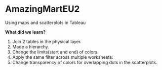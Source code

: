 # AmazingMartEU2
Using maps and scatterplots in Tableau

<b> What did we learn? </b>
1. Join 2 tables in the physical layer.
2. Made a hierarchy.
3. Change the limits(start and end) of colors.
4. Apply the same filter across multiple worksheets.
5. Change transparency of colors for overlapping dots in the scatterplots.
